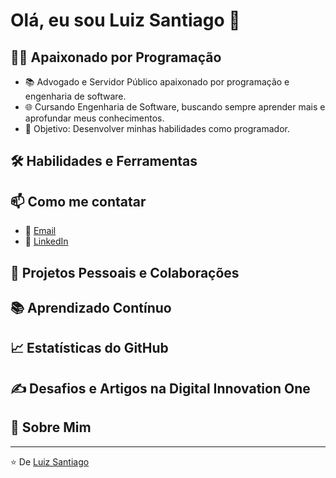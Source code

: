 # Olá, eu sou Luiz Santiago 👋

## 👨‍💻 Apaixonado por Programação

- 📚 Advogado e Servidor Público apaixonado por programação e engenharia de software.
- 🌐 Cursando Engenharia de Software, buscando sempre aprender mais e aprofundar meus conhecimentos.
- 🎯 Objetivo: Desenvolver minhas habilidades como programador.

## 🛠️ Habilidades e Ferramentas

<!-- Seus badges atuais e novos badges aqui -->

## 📫 Como me contatar

- 📧 [Email](mailto:seuemail@example.com)
- 🔗 [LinkedIn](https://www.linkedin.com/in/seuperfil)

## 🌟 Projetos Pessoais e Colaborações

<!-- Lista de projetos com descrições e links -->

## 📚 Aprendizado Contínuo

<!-- Seus badges de aprendizado contínuo aqui -->

## 📈 Estatísticas do GitHub

<!-- Seus cards de estatísticas e contribuições aqui -->

## ✍️ Desafios e Artigos na Digital Innovation One

<!-- Links para seus desafios e artigos -->

## 📖 Sobre Mim

<!-- Uma breve seção sobre você, seus interesses, e objetivos -->

---

⭐️ De [Luiz Santiago](https://github.com/luizsant)
